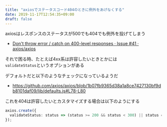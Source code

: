 ```yaml
---
title: "axiosでステータスコード404のときに例外をあげなくする"
date: 2019-11-17T12:54:35+09:00
draft: false
---
```


axiosはレスポンスのステータスが500でも404でも例外を投げてしまう

- [Don't throw error / catch on 400-level responses · Issue #41 · axios/axios](https://github.com/axios/axios/issues/41)

それで困る時、たとえば4xx系は許容したいときとかには  
`validateStatus`というオプションがある

デフォルトだと以下のようなチェックになっているようだ

- https://github.com/axios/axios/blob/1b07fb9365d38a1a8ce7427130bf9db8101daf09/lib/defaults.js#L78-L80

これを404は許容したいとカスタマイズする場合は以下のようにする

```ts
axios.create({
  validateStatus: status => (status >= 200 && status < 300) || status == 404
});
```
